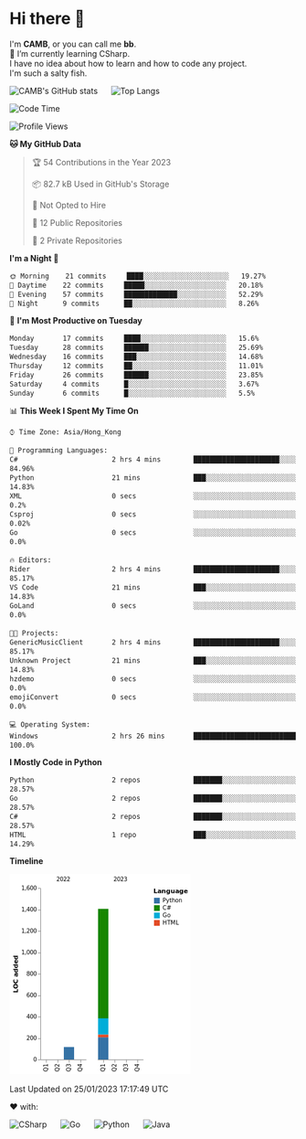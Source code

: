 # Hi there 👋
<!--
**CAMB-dev/CAMB-dev** is a ✨ _special_ ✨ repository because its `README.md` (this file) appears on your GitHub profile.

Here are some ideas to get you started:

- 🔭 I’m currently working on ...
- 🌱 I’m currently learning ...
- 👯 I’m looking to collaborate on ...
- 🤔 I’m looking for help with ...
- 💬 Ask me about ...
- 📫 How to reach me: ...
- 😄 Pronouns: ...
- ⚡ Fun fact: ...
-->
 I'm **CAMB**, or you can call me **bb**.  
 🌱 I’m currently learning CSharp.  
 I have no idea about how to learn and how to code any project.  
 I'm such a salty fish.
 
 
![CAMB's GitHub stats](https://github-readme-stats.vercel.app/api?username=CAMB-dev&show_icons=true&theme=tokyonight)
&nbsp;&nbsp;&nbsp;&nbsp;
![Top Langs](https://github-readme-stats.vercel.app/api/top-langs/?username=CAMB-dev&langs_count=5&theme=tokyonight)


<!--START_SECTION:waka-->
![Code Time](http://img.shields.io/badge/Code%20Time-2%20hrs%2026%20mins-blue)

![Profile Views](http://img.shields.io/badge/Profile%20Views-0-blue)

**🐱 My GitHub Data** 

> 🏆 54 Contributions in the Year 2023
 > 
> 📦 82.7 kB Used in GitHub's Storage 
 > 
> 🚫 Not Opted to Hire
 > 
> 📜 12 Public Repositories 
 > 
> 🔑 2 Private Repositories  
 > 
**I'm a Night 🦉** 

```text
🌞 Morning    21 commits     ████░░░░░░░░░░░░░░░░░░░░░   19.27% 
🌆 Daytime    22 commits     █████░░░░░░░░░░░░░░░░░░░░   20.18% 
🌃 Evening    57 commits     █████████████░░░░░░░░░░░░   52.29% 
🌙 Night      9 commits      ██░░░░░░░░░░░░░░░░░░░░░░░   8.26%

```
📅 **I'm Most Productive on Tuesday** 

```text
Monday       17 commits     ████░░░░░░░░░░░░░░░░░░░░░   15.6% 
Tuesday      28 commits     ██████░░░░░░░░░░░░░░░░░░░   25.69% 
Wednesday    16 commits     ███░░░░░░░░░░░░░░░░░░░░░░   14.68% 
Thursday     12 commits     ██░░░░░░░░░░░░░░░░░░░░░░░   11.01% 
Friday       26 commits     ██████░░░░░░░░░░░░░░░░░░░   23.85% 
Saturday     4 commits      █░░░░░░░░░░░░░░░░░░░░░░░░   3.67% 
Sunday       6 commits      █░░░░░░░░░░░░░░░░░░░░░░░░   5.5%

```


📊 **This Week I Spent My Time On** 

```text
⌚︎ Time Zone: Asia/Hong_Kong

💬 Programming Languages: 
C#                       2 hrs 4 mins        █████████████████████░░░░   84.96% 
Python                   21 mins             ███░░░░░░░░░░░░░░░░░░░░░░   14.83% 
XML                      0 secs              ░░░░░░░░░░░░░░░░░░░░░░░░░   0.2% 
Csproj                   0 secs              ░░░░░░░░░░░░░░░░░░░░░░░░░   0.02% 
Go                       0 secs              ░░░░░░░░░░░░░░░░░░░░░░░░░   0.0%

🔥 Editors: 
Rider                    2 hrs 4 mins        █████████████████████░░░░   85.17% 
VS Code                  21 mins             ███░░░░░░░░░░░░░░░░░░░░░░   14.83% 
GoLand                   0 secs              ░░░░░░░░░░░░░░░░░░░░░░░░░   0.0%

🐱‍💻 Projects: 
GenericMusicClient       2 hrs 4 mins        █████████████████████░░░░   85.17% 
Unknown Project          21 mins             ███░░░░░░░░░░░░░░░░░░░░░░   14.83% 
hzdemo                   0 secs              ░░░░░░░░░░░░░░░░░░░░░░░░░   0.0% 
emojiConvert             0 secs              ░░░░░░░░░░░░░░░░░░░░░░░░░   0.0%

💻 Operating System: 
Windows                  2 hrs 26 mins       █████████████████████████   100.0%

```

**I Mostly Code in Python** 

```text
Python                   2 repos             ███████░░░░░░░░░░░░░░░░░░   28.57% 
Go                       2 repos             ███████░░░░░░░░░░░░░░░░░░   28.57% 
C#                       2 repos             ███████░░░░░░░░░░░░░░░░░░   28.57% 
HTML                     1 repo              ███░░░░░░░░░░░░░░░░░░░░░░   14.29%

```


**Timeline**

![Chart not found](https://raw.githubusercontent.com/CAMB-dev/CAMB-dev/main/charts/bar_graph.png) 


 Last Updated on 25/01/2023 17:17:49 UTC
<!--END_SECTION:waka-->


❤ with:

![CSharp](https://img.shields.io/badge/CSharp-%23512BD4?style=for-the-badge&logo=.net)
&nbsp;&nbsp;&nbsp;&nbsp;
![Go](https://img.shields.io/badge/Go-000000?style=for-the-badge&logo=go)
&nbsp;&nbsp;&nbsp;&nbsp;
![Python](https://img.shields.io/badge/Python-000000?style=for-the-badge&logo=python)
&nbsp;&nbsp;&nbsp;&nbsp;
![Java](https://img.shields.io/badge/Java-964B00?style=for-the-badge&logo=openjdk)
